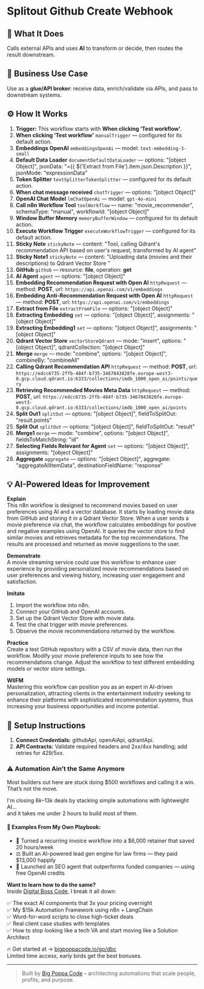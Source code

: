 # Splitout Github Create Webhook
## 🚀 What It Does
Calls external APIs and uses **AI** to transform or decide, then routes the result downstream.

## 💼 Business Use Case
Use as a **glue/API broker**: receive data, enrich/validate via APIs, and pass to downstream systems.

## ⚙️ How It Works
1. **Trigger:** This workflow starts with **When clicking ‘Test workflow’**.
2. **When clicking ‘Test workflow’** `manualTrigger` — configured for its default action.
3. **Embeddings OpenAI** `embeddingsOpenAi` — model: `text-embedding-3-small`
4. **Default Data Loader** `documentDefaultDataLoader` — options: "[object Object]", jsonData: "={{ $('Extract from File').item.json.Description }}", jsonMode: "expressionData"
5. **Token Splitter** `textSplitterTokenSplitter` — configured for its default action.
6. **When chat message received** `chatTrigger` — options: "[object Object]"
7. **OpenAI Chat Model** `lmChatOpenAi` — model: `gpt-4o-mini`
8. **Call n8n Workflow Tool** `toolWorkflow` — name: "movie_recommender", schemaType: "manual", workflowId: "[object Object]"
9. **Window Buffer Memory** `memoryBufferWindow` — configured for its default action.
10. **Execute Workflow Trigger** `executeWorkflowTrigger` — configured for its default action.
11. **Sticky Note** `stickyNote` — content: "Tool, calling Qdrant's recommendation API based on user's request, transformed by AI agent"
12. **Sticky Note1** `stickyNote` — content: "Uploading data (movies and their descriptions) to Qdrant Vector Store
"
13. **GitHub** `github` — resource: **file**, operation: **get**
14. **AI Agent** `agent` — options: "[object Object]"
15. **Embedding Recommendation Request with Open AI** `httpRequest` — method: **POST**, url: `https://api.openai.com/v1/embeddings`
16. **Embedding Anti-Recommendation Request with Open AI** `httpRequest` — method: **POST**, url: `https://api.openai.com/v1/embeddings`
17. **Extract from File** `extractFromFile` — options: "[object Object]"
18. **Extracting Embedding** `set` — options: "[object Object]", assignments: "[object Object]"
19. **Extracting Embedding1** `set` — options: "[object Object]", assignments: "[object Object]"
20. **Qdrant Vector Store** `vectorStoreQdrant` — mode: "insert", options: "[object Object]", qdrantCollection: "[object Object]"
21. **Merge** `merge` — mode: "combine", options: "[object Object]", combineBy: "combineAll"
22. **Calling Qdrant Recommendation API** `httpRequest` — method: **POST**, url: `https://edcc6735-2ffb-484f-b735-3467043828fe.europe-west3-0.gcp.cloud.qdrant.io:6333/collections/imdb_1000_open_ai/points/query`
23. **Retrieving Recommended Movies Meta Data** `httpRequest` — method: **POST**, url: `https://edcc6735-2ffb-484f-b735-3467043828fe.europe-west3-0.gcp.cloud.qdrant.io:6333/collections/imdb_1000_open_ai/points`
24. **Split Out1** `splitOut` — options: "[object Object]", fieldToSplitOut: "result.points"
25. **Split Out** `splitOut` — options: "[object Object]", fieldToSplitOut: "result"
26. **Merge1** `merge` — mode: "combine", options: "[object Object]", fieldsToMatchString: "id"
27. **Selecting Fields Relevant for Agent** `set` — options: "[object Object]", assignments: "[object Object]"
28. **Aggregate** `aggregate` — options: "[object Object]", aggregate: "aggregateAllItemData", destinationFieldName: "response"

## 💡 AI-Powered Ideas for Improvement
**Explain**  
This n8n workflow is designed to recommend movies based on user preferences using AI and a vector database. It starts by loading movie data from GitHub and storing it in a Qdrant Vector Store. When a user sends a movie preference via chat, the workflow calculates embeddings for positive and negative examples using OpenAI. It queries the vector store to find similar movies and retrieves metadata for the top recommendations. The results are processed and returned as movie suggestions to the user.

**Demonstrate**  
A movie streaming service could use this workflow to enhance user experience by providing personalized movie recommendations based on user preferences and viewing history, increasing user engagement and satisfaction.

**Imitate**  
1. Import the workflow into n8n.  
2. Connect your GitHub and OpenAI accounts.  
3. Set up the Qdrant Vector Store with movie data.  
4. Test the chat trigger with movie preferences.  
5. Observe the movie recommendations returned by the workflow.

**Practice**  
Create a test GitHub repository with a CSV of movie data, then run the workflow. Modify your movie preference inputs to see how the recommendations change. Adjust the workflow to test different embedding models or vector store settings.

**WIIFM**  
Mastering this workflow can position you as an expert in AI-driven personalization, attracting clients in the entertainment industry seeking to enhance their platforms with sophisticated recommendation systems, thus increasing your business opportunities and income potential.

## 🔧 Setup Instructions
1. **Connect Credentials:** githubApi, openAiApi, qdrantApi.
2. **API Contracts:** Validate required headers and 2xx/4xx handling; add retries for 429/5xx.

### ⚠️ Automation Ain’t the Same Anymore

Most builders out here are stuck doing $500 workflows and calling it a win.  
That’s not the move.  

I'm closing $6k–$13k deals by stacking simple automations with lightweight AI...  
and it takes me under 2 hours to build most of them.

#### 🧠 Examples From My Own Playbook:
- 🔁 Turned a recurring invoice workflow into a $6,000 retainer that saved 20 hours/week  
- ⚖️ Built an AI-powered lead gen engine for law firms — they paid $13,000 happily  
- 🚀 Launched an SEO agent that outperforms funded companies — using free OpenAI credits  

**Want to learn how to do the same?**  
Inside [Digital Boss Code](https://bigpoppacode.io/go/dbc), I break it all down:

✅ The exact AI components that 3x your pricing overnight  
✅ My $15k Automation Framework using n8n + LangChain  
✅ Word-for-word scripts to close high-ticket deals  
✅ Real client case studies with templates  
✅ How to stop looking like a tech VA and start moving like a Solution Architect  

🔥 Get started at → [bigpoppacode.io/go/dbc](https://bigpoppacode.io/go/dbc)  
Limited time access, early birds get the best bonuses.

---
> Built by [Big Poppa Code](https://bigpoppacode.io) – architecting automations that scale people, profits, and purpose.

